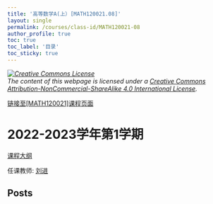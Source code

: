 ```yaml
---
title: '高等数学A(上）[MATH120021.08]'
layout: single
permalink: /courses/class-id/MATH120021-08
author_profile: true
toc: true
toc_label: '目录'
toc_sticky: true
---
```



<div class='notice--warning'>
	<p><i><a rel='license' href='http://creativecommons.org/licenses/by-nc-sa/4.0/'><img alt='Creative Commons License' style='border-width:0' src='https://i.creativecommons.org/l/by-nc-sa/4.0/88x31.png' /></a><br /> The content of this webpage is licensed under a <a rel='license' href='http://creativecommons.org/licenses/by-nc-sa/4.0/'>Creative Commons Attribution-NonCommercial-ShareAlike 4.0 International License</a>.</i></p>
</div>

<a href='https://fdu-math.github.io/courses/MATH120021'>链接至[MATH120021]课程页面</a>


# 2022-2023学年第1学期
<a href='https://fdu-math.github.io/courses/syllabus/MATH120021.08-2022-2023-1 (Encrypted).pdf'>课程大纲</a>

任课教师: <a href='https://fdu-math.github.io/teachers/刘进'>刘进</a>


## Posts

